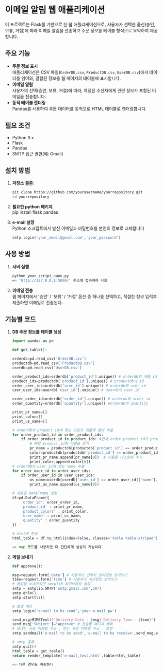 # 이메일 알림 웹 애플리케이션

이 프로젝트는 Flask를 기반으로 한 웹 애플리케이션으로, 사용자가 선택한 옵션(승인, 보류, 거절)에 따라 이메일 알림을 전송하고 주문 정보를 테이블 형식으로 요약하여 제공합니다.

## 주요 기능

- **주문 정보 표시** <br>
    애플리케이션은 CSV 파일(`OrderDB.csv`, `ProductDB.csv`, `UserDB.csv`)에서 데이터를 읽어와, 결합된 정보를 웹 페이지의 테이블에 표시합니다.
- **이메일 알림** <br>
    사용자의 선택(승인, 보류, 거절)에 따라, 지정된 수신자에게 관련 정보가 포함된 이메일을 전송합니다.
- **동적 테이블 렌더링** <br>
     Pandas를 사용하여 주문 데이터를 동적으로 HTML 테이블로 렌더링합니다.

## 필요 조건

- Python 3.x
- Flask
- Pandas
- SMTP 접근 권한(예: Gmail)

## 설치 방법

1. **저장소 클론**:
   ```bash
   git clone https://github.com/yourusername/yourrepository.git
   cd yourrepository

2. **필요한 python 패키지** <br>
    pip install flask pandas

3. **e-mail 설정** <br>
    Python 스크립트에서 발신 이메일과 비밀번호를 본인의 정보로 교체합니다
    ```python
    smtp.login('your_email@gmail.com','your_password')

## 사용 방법

1. **서버 실행**
    ```bash
    python your_script_name.py
    => 'http://127.0.0.1:5000/' 주소에 접속하여 사용

2. **이메일 전송** <br>
    웹 페이지에서 '승인' / '보류' / '거절' 옵션 중 하나를 선택하고, 적절한 정보 입력후 제출하면 이메일로 전송된다.

## 기능별 코드

1. **DB 주문 정보를 테이블 생성**
    ```python
    import pandas as pd

    def get_table():

    orderdb=pd.read_csv('OrderDB.csv')
    productdb=pd.read_csv('ProductDB.csv')
    userdb=pd.read_csv('UserDB.csv')

    order_product_ids=orderdb['product_id'].unique() # orderdb의 제품 id
    product_ids=productdb['product_id'].unique() # productdb의 id
    order_user_ids=orderdb['user_id'].unique() # orderdb의 user id
    user_user_ids=userdb['user_id'].unique() # userdb의 user id

    order_order_id=orderdb['order_id'].unique() # orderdb의 order id
    order_quantity=orderdb['quantity'].unique() #orderdb의 quantity

    print_pr_name=[]
    print_color=[]
    print_us_name=[]

    # orderDB의 proudct_id에 맞는 프린트 제품과 컬러 추출
    for order_product_id in order_product_ids:
        if order_product_id in product_ids: #현재 order_product_id가 product_ids 배열에 있는지 확인합니다.
            # 해당 product_id의 이름을 찾기
            pr_name = productdb[productdb['product_id'] == order_product_id]['name'].values
            color=productdb[productdb['product_id'] == order_product_id]['color'].values
            print_pr_name.append(pr_name[0])  # 이름을 리스트에 추가
            print_color.append(color[0])
    # orderDB의 user_id에 맞는 name 추출
    for order_user_id in order_user_ids:
        if order_user_id in user_user_ids:
            us_name=userdb[userdb['user_id'] == order_user_id]['name'].values
            print_us_name.append(us_name[0])
    
    # 새로운 DataFrame 생성
    df=pd.DataFrame({
        'order_id': order_order_id,
        'product_id' : print_pr_name,
        'product_colors' : print_color,
        'user_name' : print_us_name,
        'quantity' : order_quantity
    })

    # html로 전송
    html_table = df.to_html(index=False, classes='table table-striped')
    
    => map 코드를 사용하면 더 간단하게 생성이 가능하다 

2. **메일 보내기**
    ```python
    def approve(): 

    msg=request.form['date'] # 사용자가 선택하 날짜정보 받아오기
    time=request.form['time'] # 사용자가 시간정보 받아오기
    # 메일을 보내기위한 smtplib 라이브러리 설정 
    smtp = smtplib.SMTP('smtp.gmail.com',587)
    smtp.ehlo()
    smtp.starttls()

    # 보낼 계정
    smtp.login('e-mail to be send','your e-mail pw')

    send_msg=MIMEText(f"Delivery Date : {msg} Delivery Time : {time}") # 전송할 메시지 내용
    send_msg['Subject']="Approve" # 전송할 메시지 제목 
    # 보내는 사람 이메일 주소 , 받는 사람 이메일 주소 , 설정 
    smtp.sendmail('e-mail to be send','e-mail to be receive',send_msg.as_string())
    
    # smtp 종류
    smtp.quit()
    html_table = get_table()
    return render_template('e-mail_test.html',table=html_table)

    => 다른 경우도 비슷하다 

